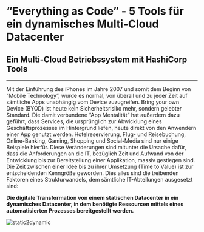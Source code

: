 # “Everything as Code” - 5 Tools für ein dynamisches Multi-Cloud Datacenter

## Ein Multi-Cloud Betriebssystem mit HashiCorp Tools
---
Mit der Einführung des iPhones im Jahre 2007 und somit dem Beginn von “Mobile Technology”, wurde es normal, von überall und zu jeder Zeit auf sämtliche Apps unabhängig vom Device zuzugreifen. Bring your own Device (BYOD) ist heute kein Sicherheitsrisiko mehr, sondern gelebter Standard. Die damit verbundene “App Mentalität” hat außerdem dazu geführt, dass Services, die ursprünglich zur Abwicklung eines Geschäftsprozesses im Hintergrund liefen, heute direkt von den Anwendern einer App genutzt werden. Hotelreservierung, Flug- und Reisebuchung, Online-Banking, Gaming, Shopping und Social-Media sind nur einige Beispiele hierfür. 
Diese Veränderungen sind mitunter die Ursache dafür, dass die Anforderungen an die IT, bezüglich Zeit und Aufwand von der Entwicklung bis zur Bereitstellung einer Applikation, massiv gestiegen sind. Die Zeit zwischen einer Idee bis zu ihrer Umsetzung (Time to Value) ist zur entscheidenden Kenngröße geworden. 
Dies alles sind die treibenden Faktoren eines Strukturwandels, dem sämtliche IT-Abteilungen ausgesetzt sind:

**Die digitale Transformation von einem statischen Datacenter in ein dynamisches Datacenter, in dem benötigte Ressourcen mittels eines automatisierten Prozesses bereitgestellt werden.**

![static2dynamic](https://github.com/joestack/blog-EaC-dynamicDC/tree/main/images/01static2dynamic.png)


